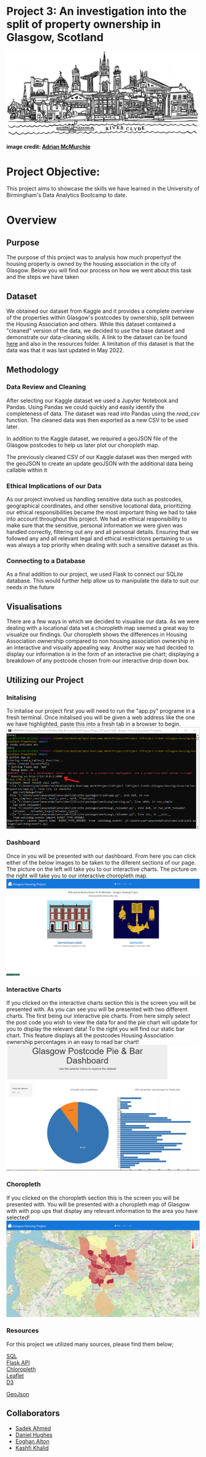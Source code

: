# Project 3: An investigation into the split of property ownership in Glasgow, Scotland

![Title Image](ReadMe_Resources/glasgow-skyline-bw-wee-ezgif.com-webp-to-jpg-converter.png)

#### image credit: [Adrian McMurchie](https://amcmurchie.com/product/glasgow-skyline-monochrome/)

# Project Objective:  
This project aims to showcase the skills we have learned in the University of Birmingham's Data Analytics Bootcamp
to date. 

# Overview

## Purpose
The purpose of this project was to analysis how much propertyof the housing property is owned by the housing association in the city of Glasgow. Below you will find our process on how we went about this task and the steps we have taken 


## Dataset  

We obtained our dataset from Kaggle and it provides a complete overview of the properties within Glasgow's postcodes
by ownership, split between the Housing Association and others. While this dataset contained a "cleaned" version of the data, 
we decided to use the base dataset and demonstrate our data-cleaning skills. A link to the dataset can be found [here](https://www.kaggle.com/datasets/dimodimchev/glasgow-housing-association-properties) and also in
the resources folder. A limitation of this dataset is that the data was that it was last updated in May 2022.

## Methodology  

### Data Review and Cleaning

After selecting our Kaggle dataset we used a Jupyter Notebook and Pandas. Using Pandas we could quickly and easily identify the
completeness of data. The dataset was read into Pandas using the _read_csv_ function. The cleaned data was then exported as a new CSV 
to be used later.

In addition to the Kaggle dataset, we required a geoJSON file of the Glasgow postcodes to help us later plot our choropleth map. 

The previously cleaned CSV of our Kaggle dataset was then merged with the geoJSON to create an update geoJSON with the additional data being
callable within it

### Ethical Implications of our Data
As our project involved us handling sensitive data such as postcodes, geographical coordinates, and other sensitive locational data, prioritizing our ethical responsibilities became the most important thing we had to take into account throughout this project. We had an ethical responsibility to make sure that the sensitive, personal information we were given was handled correctly, filtering out any and all personal details. Ensuring that we followed any and all relevant legal and ethical restrictions pertaining to us was always a top priority when dealing with such a sensitive dataset as this.

### Connecting to a Database

As a final addition to our project, we used Flask to connect our SQLite database. This would further  help allow us to manipulate the data to suit our needs in the future


## Visualisations

There are a few ways in which we decided to visualise our data. As we were dealing with a locational data set a choropleth map seemed a great way to visualize our findings. Our choropleth shows the differences in Housing Association ownership compared to non housing association ownership in an interactive and visually appealing way. Another way we had decided to display our information is in the form of an interactive pie chart; displaying a breakdown of any postcode chosen from our interactive drop down box.

## Utilizing our Project

### Initalising 
To initalise our project first you will need to run the "app.py" programe in a fresh terminal. Once initalised you will be given a web address like the one we have highlighted, paste this into a fresh tab in a browser to begin.
![Terminal Image](ReadMe_Resources/terminal_launch.png)

### Dashboard
Once in you will be presented with our dashboard. From here you can click either of the below images to be taken to the diferent sections of our page. The picture on the left will take you to our interactive charts. The picture on the right will take you to our interactive choropleth map.
![Dashboard Image](ReadMe_Resources/dashboard.png)

### Interactive Charts
If you clicked on the interactive charts section this is the screen you will be presented with. As you can see you will be presented with two different charts. The first being our interactive pie charts. From here simply select the post code you wish to view the data for and the pie chart will update for you to display the relevant data! To the right you will find our static bar chart. This feature displays all the postcodes Housing Association ownership percentages in an easy to read bar chart! 
![Chart Image](ReadMe_Resources/chart.png)

### Choropleth
If you clicked on the choropleth section this is the screen you will be presented with. You will be presented with a choropleth map of Glasgow with with pop ups that display any relevant information to the area you have selected!
![Map Image](ReadMe_Resources/choropleth.png)

### Resources
For this project we utilized many sources, please find them below;

[SQL](https://www.sqlite.org/index.html)  
[Flask API](https://flask.palletsprojects.com/en/3.0.x/)  
[Chloropleth](https://plotly.com/python/choropleth-maps/)  
[Leaflet](https://leafletjs.com/reference.html)  
[D3](https://d3js.org/) 

[GeoJson](https://github.com/missinglink/uk-postcode-polygons/blob/master/geojson/GL.geojson)

## Collaborators

* [Sadek Ahmed](https://github.com/Sadek-Ahmed16)  
* [Daniel Hughes](https://github.com/DanielHughes1580)  
* [Eoghan Alton](https://github.com/ERAA1997)
* [Kashfi Khalid](https://github.com/kashfi-khalid)
